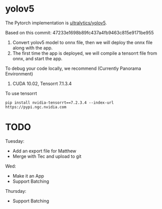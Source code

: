 # yolov5

The Pytorch implementation is [ultralytics/yolov5](https://github.com/ultralytics/yolov5).

Based on this commit: 47233e1698b89fc437a4fb9463c815e9171be955

1. Convert yolov5 model to onnx file, then we will deploy the onnx file along with the app.
2. The first time the app is deployed, we will compile a tensorrt file from onnx, and start the app.


To debug your code locally, we recommend (Currently Panorama Environment)

1. CUDA 10.02, Tensorrt 7.1.3.4

To use  tensorrt

```
pip install nvidia-tensorrt==7.2.3.4 --index-url https://pypi.ngc.nvidia.com
```

# TODO

Tuesday:
- Add an export file for Matthew
- Merge with Tec and upload to git

Wed:
- Make it an App
- Support Batching

Thursday:
- Support Batching